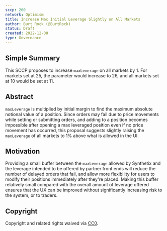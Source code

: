 ```yaml
---
sccp: 260
network: Optimism
title: Increase Max Initial Leverage Slightly on All Markets
author: Burt Rock (@BurtRock)
status: Draft
created: 2022-12-08
type: Governance
---
```


## Simple Summary

<!--"If you can't explain it simply, you don't understand it well enough." Provide a simplified and layman-accessible explanation of the SCCP.-->

This SCCP proposes to increase `maxLeverage` on all markets by 1. For markets set at 25, the parameter would increase to 26, and all markets set at 10 would be set at 11.

## Abstract

<!--A short (~200 word) description of the variable change proposed.-->

`maxLeverage` is multiplied by initial margin to find the maximum absolute notional value of a position. Since orders may fail due to price movements while setting or submitting orders, and adding to a position becomes impossible after opening a max leveraged position even if no price movement has occurred, this proposal suggests slightly raising the `maxLeverage` of all markets to 1% above what is allowed in the UI. 

## Motivation

<!--The motivation is critical for SCCPs that want to update variables within Synthetix. It should clearly explain why the existing variable is not incentive aligned. SCCP submissions without sufficient motivation may be rejected outright.-->

Providing a small buffer between the `maxLeverage` allowed by Synthetix and the leverage intended to be offered by partner front ends will reduce the number of delayed orders that fail, and allow more flexibility for users to modify their positions immediately after they're placed. Making this buffer relatively small compared with the overall amount of leverage offered ensures that the UX can be improved without significantly increasing risk to the system, or to traders.

## Copyright

Copyright and related rights waived via [CC0](https://creativecommons.org/publicdomain/zero/1.0/).
